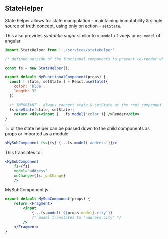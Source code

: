 ## StateHelper

State helper allows for state manipulation - maintaining immutability & single source of truth concept, using only on action - ```setState```.

This also provides *syntactic sugar* similar to ```v-model``` of vuejs or ```ng-model``` of angular.

```jsx
import StateHelper from '../services/stateHelper'

/* defined outside of the functional components to prevent re-render when being drilled-down as props to child components */

const fs = new StateHelper();

export default MyFunctionalComponent(props) {
  const [ state, setState ] = React.useState({
    color: 'blue',
    length: 32
  })
  
  /* IMPORTANT - always connect state & setState at the root component */
  fs.useState(state, setState);
	return <div><input {...fs.model('color')} />Render</div>  
}
```

```fs``` or the state helper can be passed down to the child components as props or imported as a module.

```jsx
<MySubComponent fs={fs} {...fs.model('address')}/>
```
This translates to:

```jsx
<MySubComponent
	fs={fs}
	model='address'
	onChange={fs._onChange}
	/>
```

MySubComponent.js

```jsx
export default MySubComponent(props) {
	return <Fragment>
		<input
			{...fs.model(`${props.model}.city`)}
			/* model translates to 'address.city' */
		/>
	</Fragment>
}
```

